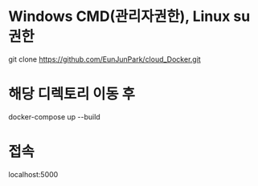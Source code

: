 # Windows CMD(관리자권한), Linux su 권한 
git clone https://github.com/EunJunPark/cloud_Docker.git

# 해당 디렉토리 이동 후 
docker-compose up --build

# 접속
localhost:5000
